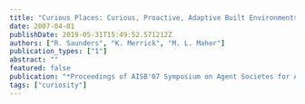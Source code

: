 ```yaml
---
title: "Curious Places: Curious, Proactive, Adaptive Built Environments"
date: 2007-04-01
publishDate: 2019-05-31T15:49:52.571212Z
authors: ["R. Saunders", "K. Merrick", "M. L. Maher"]
publication_types: ["1"]
abstract: ""
featured: false
publication: "*Proceedings of AISB'07 Symposium on Agent Societes for Ambient Intelligence*"
tags: ["curiosity"]
---
```


